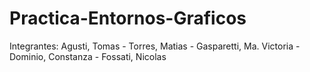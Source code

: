 # Practica-Entornos-Graficos
Integrantes: Agusti, Tomas - Torres, Matias - Gasparetti, Ma. Victoria - Dominio, Constanza - Fossati, Nicolas
